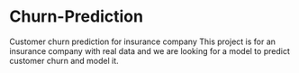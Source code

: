 # Churn-Prediction
Customer churn prediction for insurance company
This project is for an insurance company with real data and we are looking for a model to predict customer churn and model it.
